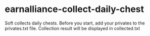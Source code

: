 # earnalliance-collect-daily-chest

Soft collects daily chests. Before you start, add your privates to the privates.txt file. Collection result will be displayed in collected.txt
